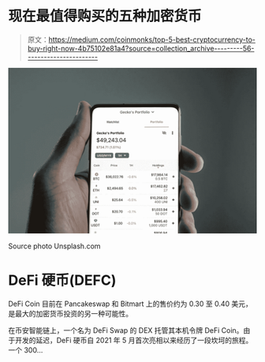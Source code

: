 # 现在最值得购买的五种加密货币

> 原文：<https://medium.com/coinmonks/top-5-best-cryptocurrency-to-buy-right-now-4b75102e81a4?source=collection_archive---------56----------------------->

![](img/9f6538bed3b807a12a6160d836b61a9e.png)

Source photo Unsplash.com

# DeFi 硬币(DEFC)

DeFi Coin 目前在 Pancakeswap 和 Bitmart 上的售价约为 0.30 至 0.40 美元，是最大的加密货币投资的另一种可能性。

在币安智能链上，一个名为 DeFi Swap 的 DEX 托管其本机令牌 DeFi Coin。由于开发的延迟，DeFi 硬币自 2021 年 5 月首次亮相以来经历了一段坎坷的旅程。一个 300…